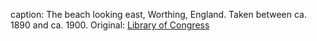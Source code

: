 caption: The beach looking east, Worthing, England. Taken between ca. 1890 and ca. 1900. Original: [Library of Congress](http://www.loc.gov/pictures/item/2002708282/)
